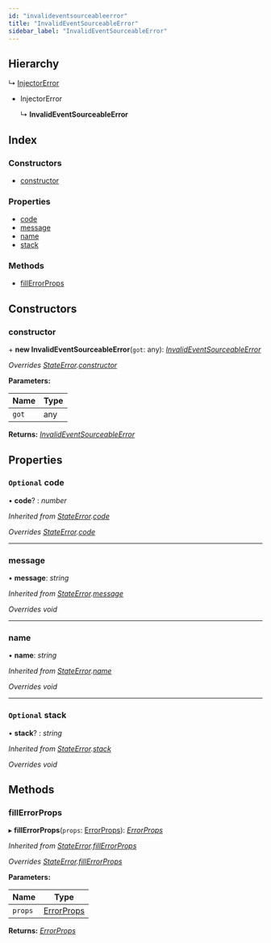 ```yaml
---
id: "invalideventsourceableerror"
title: "InvalidEventSourceableError"
sidebar_label: "InvalidEventSourceableError"
---
```


## Hierarchy

  ↳ [InjectorError](injectorerror.md)

* InjectorError

  ↳ **InvalidEventSourceableError**

## Index

### Constructors

* [constructor](invalideventsourceableerror.md#constructor)

### Properties

* [code](invalideventsourceableerror.md#optional-code)
* [message](invalideventsourceableerror.md#message)
* [name](invalideventsourceableerror.md#name)
* [stack](invalideventsourceableerror.md#optional-stack)

### Methods

* [fillErrorProps](invalideventsourceableerror.md#fillerrorprops)

## Constructors

###  constructor

\+ **new InvalidEventSourceableError**(`got`: any): *[InvalidEventSourceableError](invalideventsourceableerror.md)*

*Overrides [StateError](stateerror.md).[constructor](stateerror.md#constructor)*

**Parameters:**

Name | Type |
------ | ------ |
`got` | any |

**Returns:** *[InvalidEventSourceableError](invalideventsourceableerror.md)*

## Properties

### `Optional` code

• **code**? : *number*

*Inherited from [StateError](stateerror.md).[code](stateerror.md#optional-code)*

*Overrides [StateError](stateerror.md).[code](stateerror.md#optional-code)*

___

###  message

• **message**: *string*

*Inherited from [StateError](stateerror.md).[message](stateerror.md#message)*

*Overrides void*

___

###  name

• **name**: *string*

*Inherited from [StateError](stateerror.md).[name](stateerror.md#name)*

*Overrides void*

___

### `Optional` stack

• **stack**? : *string*

*Inherited from [StateError](stateerror.md).[stack](stateerror.md#optional-stack)*

*Overrides void*

## Methods

###  fillErrorProps

▸ **fillErrorProps**(`props`: [ErrorProps](../modules/types.md#errorprops)): *[ErrorProps](../modules/types.md#errorprops)*

*Inherited from [StateError](stateerror.md).[fillErrorProps](stateerror.md#fillerrorprops)*

*Overrides [StateError](stateerror.md).[fillErrorProps](stateerror.md#fillerrorprops)*

**Parameters:**

Name | Type |
------ | ------ |
`props` | [ErrorProps](../modules/types.md#errorprops) |

**Returns:** *[ErrorProps](../modules/types.md#errorprops)*
